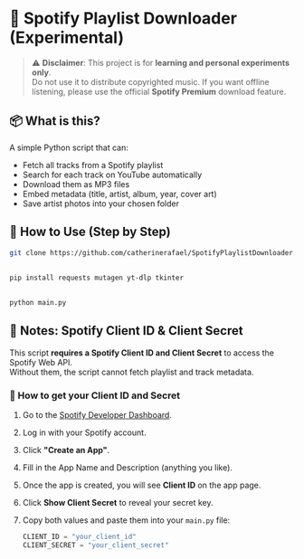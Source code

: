 # 🎵 Spotify Playlist Downloader (Experimental)

> ⚠️ **Disclaimer**: This project is for **learning and personal experiments only**.  
> Do not use it to distribute copyrighted music. If you want offline listening, please use the official **Spotify Premium** download feature.

## 📦 What is this?
A simple Python script that can:
- Fetch all tracks from a Spotify playlist  
- Search for each track on YouTube automatically  
- Download them as MP3 files  
- Embed metadata (title, artist, album, year, cover art)  
- Save artist photos into your chosen folder  

## 🚀 How to Use (Step by Step)

```bash
git clone https://github.com/catherinerafael/SpotifyPlaylistDownloader.git
```

## 

```bash
pip install requests mutagen yt-dlp tkinter
```

## 

```bash
python main.py
```

## 📝 Notes: Spotify Client ID & Client Secret

This script **requires a Spotify Client ID and Client Secret** to access the Spotify Web API.  
Without them, the script cannot fetch playlist and track metadata.

### 🔑 How to get your Client ID and Secret
1. Go to the [Spotify Developer Dashboard](https://developer.spotify.com/dashboard).  
2. Log in with your Spotify account.  
3. Click **"Create an App"**.  
4. Fill in the App Name and Description (anything you like).  
5. Once the app is created, you will see **Client ID** on the app page.  
6. Click **Show Client Secret** to reveal your secret key.  
7. Copy both values and paste them into your `main.py` file:

   ```python
   CLIENT_ID = "your_client_id"
   CLIENT_SECRET = "your_client_secret"
